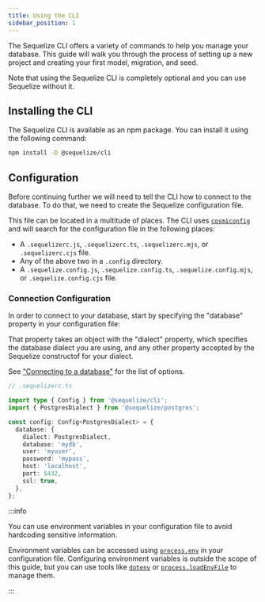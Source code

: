 ```yaml
---
title: Using the CLI
sidebar_position: 1
---
```


The Sequelize CLI offers a variety of commands to help you manage your database.
This guide will walk you through the process of setting up a new project and creating your first model, migration, and seed.

Note that using the Sequelize CLI is completely optional and you can use Sequelize without it.

## Installing the CLI

The Sequelize CLI is available as an npm package. You can install it using the following command:

```bash npm2yarn
npm install -D @sequelize/cli
```

## Configuration

Before continuing further we will need to tell the CLI how to connect to the database.
To do that, we need to create the Sequelize configuration file.

This file can be located in a multitude of places. The CLI uses [`cosmiconfig`](https://github.com/cosmiconfig/cosmiconfig) and will search for the configuration file in the following places:

- A `.sequelizerc.js`, `.sequelizerc.ts`, `.sequelizerc.mjs`, or `.sequelizerc.cjs` file.
- Any of the above two in a `.config` directory.
- A `.sequelize.config.js`, `.sequelize.config.ts`, `.sequelize.config.mjs`, or `.sequelize.config.cjs` file.

### Connection Configuration

In order to connect to your database, start by specifying the "database" property in your configuration file:

That property takes an object with the "dialect" property, which specifies the database dialect you are using,
and any other property accepted by the Sequelize constructof for your dialect.

See ["Connecting to a database"](../getting-started.mdx#connecting-to-a-database) for the list of options.

```ts
// .sequelizerc.ts

import type { Config } from '@sequelize/cli';
import { PostgresDialect } from '@sequelize/postgres';

const config: Config<PostgresDialect> = {
  database: {
    dialect: PostgresDialect,
    database: 'mydb',
    user: 'myuser',
    password: 'mypass',
    host: 'localhost',
    port: 5432,
    ssl: true,
  },
};
```

:::info

You can use environment variables in your configuration file to avoid hardcoding sensitive information.

Environment variables can be accessed using [`process.env`](https://nodejs.org/api/process.html#processenv) in your configuration file.
Configuring environment variables is outside the scope of this guide, but you can use tools like [`dotenv`](https://www.npmjs.com/package/dotenv) or [`process.loadEnvFile`](https://nodejs.org/api/process.html#processloadenvfilepath) to manage them.

:::
